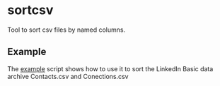 # sortcsv

Tool to sort csv files by named columns.

## Example

The [example](example_sort_script.sh) script shows how to use it to sort the LinkedIn Basic data archive Contacts.csv and Conections.csv
